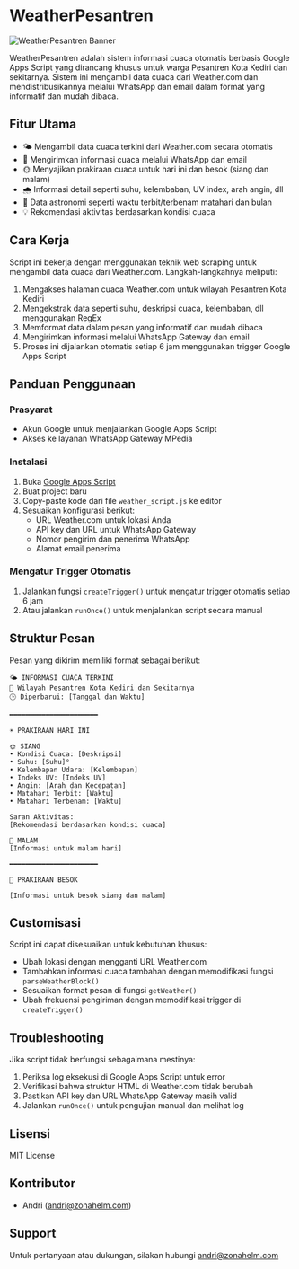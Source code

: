 # WeatherPesantren

![WeatherPesantren Banner](https://i.ibb.co/C1K08Wh/weather-pesantren.png)

WeatherPesantren adalah sistem informasi cuaca otomatis berbasis Google Apps Script yang dirancang khusus untuk warga Pesantren Kota Kediri dan sekitarnya. Sistem ini mengambil data cuaca dari Weather.com dan mendistribusikannya melalui WhatsApp dan email dalam format yang informatif dan mudah dibaca.

## Fitur Utama

- 🌤️ Mengambil data cuaca terkini dari Weather.com secara otomatis
- 📱 Mengirimkan informasi cuaca melalui WhatsApp dan email
- 🌞 Menyajikan prakiraan cuaca untuk hari ini dan besok (siang dan malam)
- 🌧️ Informasi detail seperti suhu, kelembaban, UV index, arah angin, dll
- 🌙 Data astronomi seperti waktu terbit/terbenam matahari dan bulan
- 💡 Rekomendasi aktivitas berdasarkan kondisi cuaca

## Cara Kerja

Script ini bekerja dengan menggunakan teknik web scraping untuk mengambil data cuaca dari Weather.com. Langkah-langkahnya meliputi:

1. Mengakses halaman cuaca Weather.com untuk wilayah Pesantren Kota Kediri
2. Mengekstrak data seperti suhu, deskripsi cuaca, kelembaban, dll menggunakan RegEx
3. Memformat data dalam pesan yang informatif dan mudah dibaca
4. Mengirimkan informasi melalui WhatsApp Gateway dan email
5. Proses ini dijalankan otomatis setiap 6 jam menggunakan trigger Google Apps Script

## Panduan Penggunaan

### Prasyarat
- Akun Google untuk menjalankan Google Apps Script
- Akses ke layanan WhatsApp Gateway MPedia 

### Instalasi
1. Buka [Google Apps Script](https://script.google.com)
2. Buat project baru
3. Copy-paste kode dari file `weather_script.js` ke editor
4. Sesuaikan konfigurasi berikut:
   - URL Weather.com untuk lokasi Anda
   - API key dan URL untuk WhatsApp Gateway
   - Nomor pengirim dan penerima WhatsApp
   - Alamat email penerima

### Mengatur Trigger Otomatis
1. Jalankan fungsi `createTrigger()` untuk mengatur trigger otomatis setiap 6 jam
2. Atau jalankan `runOnce()` untuk menjalankan script secara manual

## Struktur Pesan

Pesan yang dikirim memiliki format sebagai berikut:

```
🌤️ INFORMASI CUACA TERKINI
📍 Wilayah Pesantren Kota Kediri dan Sekitarnya
🕒 Diperbarui: [Tanggal dan Waktu]

━━━━━━━━━━━━━━━━━━━━━━

☀️ PRAKIRAAN HARI INI

🌞 SIANG
• Kondisi Cuaca: [Deskripsi]
• Suhu: [Suhu]°
• Kelembapan Udara: [Kelembapan]
• Indeks UV: [Indeks UV]
• Angin: [Arah dan Kecepatan]
• Matahari Terbit: [Waktu]
• Matahari Terbenam: [Waktu]

Saran Aktivitas:
[Rekomendasi berdasarkan kondisi cuaca]

🌙 MALAM
[Informasi untuk malam hari]

━━━━━━━━━━━━━━━━━━━━━━

🌅 PRAKIRAAN BESOK

[Informasi untuk besok siang dan malam]
```

## Customisasi

Script ini dapat disesuaikan untuk kebutuhan khusus:

- Ubah lokasi dengan mengganti URL Weather.com
- Tambahkan informasi cuaca tambahan dengan memodifikasi fungsi `parseWeatherBlock()`
- Sesuaikan format pesan di fungsi `getWeather()`
- Ubah frekuensi pengiriman dengan memodifikasi trigger di `createTrigger()`

## Troubleshooting

Jika script tidak berfungsi sebagaimana mestinya:

1. Periksa log eksekusi di Google Apps Script untuk error
2. Verifikasi bahwa struktur HTML di Weather.com tidak berubah
3. Pastikan API key dan URL WhatsApp Gateway masih valid
4. Jalankan `runOnce()` untuk pengujian manual dan melihat log

## Lisensi

MIT License

## Kontributor

- Andri (andri@zonahelm.com)

## Support

Untuk pertanyaan atau dukungan, silakan hubungi andri@zonahelm.com

